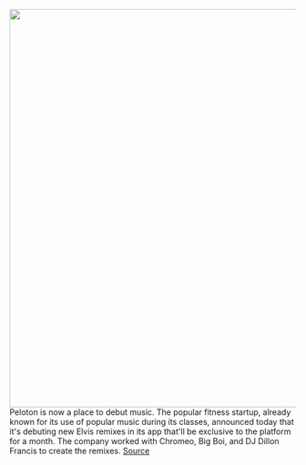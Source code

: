 <img src='https://cdn.vox-cdn.com/thumbor/lNJkDobvyOJT__0eeHWOHHa63D0=/0x0:2758x3510/1200x800/filters:focal(1147x839:1587x1279)/cdn.vox-cdn.com/uploads/chorus_image/image/68597984/517216004.0.jpg' width='700px' /><br/>
Peloton is now a place to debut music. The popular fitness startup, already known for its use of popular music during its classes, announced today that it's debuting new Elvis remixes in its app that'll be exclusive to the platform for a month. The company worked with Chromeo, Big Boi, and DJ Dillon Francis to create the remixes.
<a href='https://www.theverge.com/2020/12/30/22204523/peloton-elvis-remix-release-music-in-app-exclusive'> Source <a/>
